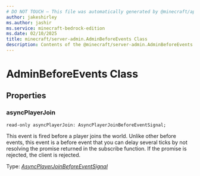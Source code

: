 ```yaml
---
# DO NOT TOUCH — This file was automatically generated by @minecraft/api-docs-generator, to report problems file an issue at https://github.com/Mojang/minecraft-scripting-libraries
author: jakeshirley
ms.author: jashir
ms.service: minecraft-bedrock-edition
ms.date: 02/10/2025
title: minecraft/server-admin.AdminBeforeEvents Class
description: Contents of the @minecraft/server-admin.AdminBeforeEvents class.
---
```

# AdminBeforeEvents Class

## Properties

### **asyncPlayerJoin**
`read-only asyncPlayerJoin: AsyncPlayerJoinBeforeEventSignal;`

This event is fired before a player joins the world. Unlike other before events, this event is a before event that you can delay several ticks by not resolving the promise returned in the subscribe function. If the promise is rejected, the client is rejected.

Type: [*AsyncPlayerJoinBeforeEventSignal*](AsyncPlayerJoinBeforeEventSignal.md)
